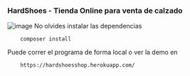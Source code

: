### HardShoes - Tienda Online para venta de calzado
![image](https://user-images.githubusercontent.com/61263958/77237987-aaa07700-6b9a-11ea-9ee8-8750f402c884.png)
No olvides instalar las dependencias
```
    composer install
```
Puede correr el programa de forma local o ver la demo en 
```
    https://hardshoesshop.herokuapp.com/
```
